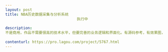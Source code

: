 ```yaml
---                
layout: post       
title: NBA历史数据采集与分析系统
                                执行中
           
description: 
不是商用，作品不需要很高的技术水平，但要完善的业务逻辑和界面化。有源码参考，有效果图，具体情况私聊。价格另议。
     
contenturl: https://pro.lagou.com/project/5767.html      
---                 
```


